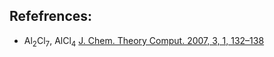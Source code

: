 ## Refefrences:

* Al$_2$Cl$_7$, AlCl$_4$
  [J. Chem. Theory Comput. 2007, 3, 1, 132–138](https://pubs.acs.org/doi/full/10.1021/ct6002753)
